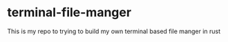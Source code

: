 # terminal-file-manger
This is my repo to trying to build my own terminal based file manger in rust 

